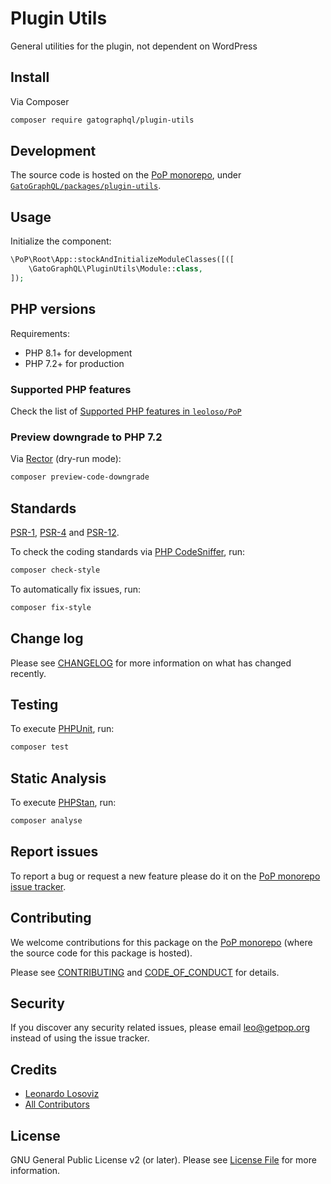 # Plugin Utils

<!--
[![Build Status][ico-travis]][link-travis]
[![Quality Score][ico-code-quality]][link-code-quality]
[![Software License][ico-license]](LICENSE.md)
[![Latest Version on Packagist][ico-version]][link-packagist]
[![Coverage Status][ico-scrutinizer]][link-scrutinizer]
[![Total Downloads][ico-downloads]][link-downloads]
-->

General utilities for the plugin, not dependent on WordPress

## Install

Via Composer

``` bash
composer require gatographql/plugin-utils
```

## Development

The source code is hosted on the [PoP monorepo](https://github.com/leoloso/PoP), under [`GatoGraphQL/packages/plugin-utils`](https://github.com/leoloso/PoP/tree/master/layers/GatoGraphQL/packages/plugin-utils).

## Usage

Initialize the component:

``` php
\PoP\Root\App::stockAndInitializeModuleClasses([([
    \GatoGraphQL\PluginUtils\Module::class,
]);
```

## PHP versions

Requirements:

- PHP 8.1+ for development
- PHP 7.2+ for production

### Supported PHP features

Check the list of [Supported PHP features in `leoloso/PoP`](https://github.com/leoloso/PoP/blob/master/docs/supported-php-features.md)

### Preview downgrade to PHP 7.2

Via [Rector](https://github.com/rectorphp/rector) (dry-run mode):

```bash
composer preview-code-downgrade
```

## Standards

[PSR-1](https://www.php-fig.org/psr/psr-1), [PSR-4](https://www.php-fig.org/psr/psr-4) and [PSR-12](https://www.php-fig.org/psr/psr-12).

To check the coding standards via [PHP CodeSniffer](https://github.com/squizlabs/PHP_CodeSniffer), run:

``` bash
composer check-style
```

To automatically fix issues, run:

``` bash
composer fix-style
```

## Change log

Please see [CHANGELOG](CHANGELOG.md) for more information on what has changed recently.

## Testing

To execute [PHPUnit](https://phpunit.de/), run:

``` bash
composer test
```

## Static Analysis

To execute [PHPStan](https://github.com/phpstan/phpstan), run:

``` bash
composer analyse
```

## Report issues

To report a bug or request a new feature please do it on the [PoP monorepo issue tracker](https://github.com/leoloso/PoP/issues).

## Contributing

We welcome contributions for this package on the [PoP monorepo](https://github.com/leoloso/PoP) (where the source code for this package is hosted).

Please see [CONTRIBUTING](CONTRIBUTING.md) and [CODE_OF_CONDUCT](CODE_OF_CONDUCT.md) for details.

## Security

If you discover any security related issues, please email leo@getpop.org instead of using the issue tracker.

## Credits

- [Leonardo Losoviz][link-author]
- [All Contributors][link-contributors]

## License

GNU General Public License v2 (or later). Please see [License File](LICENSE.md) for more information.

[ico-version]: https://img.shields.io/packagist/v/gatographql/plugin-utils.svg?style=flat-square
[ico-license]: https://img.shields.io/badge/license-GPLv2-brightgreen.svg?style=flat-square
[ico-travis]: https://img.shields.io/travis/gatographql/plugin-utils/master.svg?style=flat-square
[ico-scrutinizer]: https://img.shields.io/scrutinizer/coverage/g/gatographql/plugin-utils.svg?style=flat-square
[ico-code-quality]: https://img.shields.io/scrutinizer/g/gatographql/plugin-utils.svg?style=flat-square
[ico-downloads]: https://img.shields.io/packagist/dt/gatographql/plugin-utils.svg?style=flat-square

[link-packagist]: https://packagist.org/packages/gatographql/plugin-utils
[link-travis]: https://travis-ci.org/gatographql/plugin-utils
[link-scrutinizer]: https://scrutinizer-ci.com/g/gatographql/plugin-utils/code-structure
[link-code-quality]: https://scrutinizer-ci.com/g/gatographql/plugin-utils
[link-downloads]: https://packagist.org/packages/gatographql/plugin-utils
[link-author]: https://github.com/leoloso
[link-contributors]: ../../../../../../contributors
